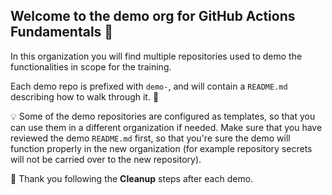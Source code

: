 ## Welcome to the demo org for GitHub Actions Fundamentals 👋

In this organization you will find multiple repositories used to demo the functionalities in scope for the training.

Each demo repo is prefixed with `demo-`, and will contain a `README.md` describing how to walk through it. 🍿

:bulb: Some of the demo repositories are configured as templates, so that you can use them in a different organization if needed. 
Make sure that you have reviewed the demo `README.md` first, so that you're sure the demo will function properly in the new organization (for example repository secrets will not be carried over to the new repository).

:bow: Thank you following the **Cleanup** steps after each demo.
